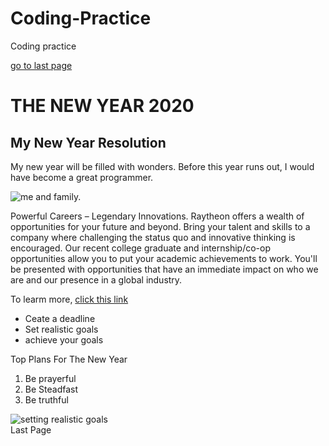 # Coding-Practice
Coding practice
<main>
  
  <a href="#footer">go to last page</a>
<h1>THE NEW YEAR 2020</h1>
<h2>My New Year Resolution</h2>
</main>

<p>My new year will be filled with wonders. Before this year runs out, I would have become a great programmer.</p>

<img src="https://photos.google.com/photo/AF1QipN7G0EjF8n2dUNNDRs_h15hNS_CI1CrCZVMvxsy" alt="me and family.">

<p>Powerful Careers – Legendary Innovations. Raytheon offers a wealth of opportunities for your future and beyond. Bring your talent and skills to a company where challenging the status quo and innovative thinking is encouraged. Our recent college graduate and internship/co-op opportunities allow you to put your academic achievements to work. You'll be presented with opportunities that have an immediate impact on who we are and our presence in a global industry.</p>

<p> 
  To learm more, <a href="#" target="_blank">click this link</a>
  </p>
  <ul>
  <li>Ceate a deadline</li>
  <li> Set realistic goals</li>
  <li> achieve your goals</li>
  </ul>
  <p>Top Plans For The New Year</P>
  <ol>
  <li>Be prayerful</li>
  <li>Be Steadfast</li>
  <li>Be truthful</li>
  </ol>
  
  <img src="https://unsplash.com/photos/FopdGLN9STI" alt="setting realistic goals">


<footer id="footer">Last Page</footer>

